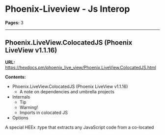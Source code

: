 # Phoenix-Liveview - Js Interop

**Pages:** 3

---

## Phoenix.LiveView.ColocatedJS (Phoenix LiveView v1.1.16)

**URL:** https://hexdocs.pm/phoenix_live_view/Phoenix.LiveView.ColocatedJS.html

**Contents:**
- Phoenix.LiveView.ColocatedJS (Phoenix LiveView v1.1.16)
    - A note on dependencies and umbrella projects
- Internals
    - Tip
    - Warning!
  - Imports in colocated JS
- Options

A special HEEx :type that extracts any JavaScript code from a co-located <script> tag at compile time.

Note: To use ColocatedJS, you need to run Phoenix 1.8+.

Colocated JavaScript is a more generalized version of Phoenix.LiveView.ColocatedHook. In fact, colocated hooks are built on top of ColocatedJS.

You can use ColocatedJS to define any JavaScript code (Web Components, global event listeners, etc.) that do not necessarily need the functionalities of hooks, for example:

Then, in your app.js file, you could import it like this:

In this example, you don't actually need to have special code for the web component inside your app.js file, since you could also directly call customElements.define inside the colocated JavaScript. However, this example shows how you can access the exported values inside your bundle.

For each application that uses colocated JavaScript, a separate directory is created inside the phoenix-colocated folder. This allows to have clear separation between hooks and code of dependencies, but also applications inside umbrella projects.

While dependencies would typically still bundle their own hooks and colocated JavaScript into a separate file before publishing, simple hooks or code snippets that do not require access to third-party libraries can also be directly imported into your own bundle. If a library requires this, it should be stated in its documentation.

While compiling the template, colocated JavaScript is extracted into a special folder inside the Mix.Project.build_path(), called phoenix-colocated. This is customizable, as we'll see below, but it is important that it is a directory that is not tracked by version control, because the components are the source of truth for the code. Also, the directory is shared between applications (this also applies to applications in umbrella projects), so it should typically also be a shared directory not specific to a single application.

The colocated JS directory follows this structure:

Each application has its own folder. Inside, each module also gets its own folder, which allows us to track and clean up outdated code.

To use colocated JS from your app.js, your bundler needs to be configured to resolve the phoenix-colocated folder. For new Phoenix applications, this configuration is already included in the esbuild configuration inside config.exs:

The important part here is the NODE_PATH environment variable, which tells esbuild to also look for packages inside the deps folder, as w

*[Content truncated]*

**Examples:**

Example 1 (unknown):
```unknown
<script :type={Phoenix.LiveView.ColocatedJS} name="MyWebComponent">
  export default class MyWebComponent extends HTMLElement {
    connectedCallback() {
      this.innerHTML = "Hello, world!";
    }
  }
</script>
```

Example 2 (python):
```python
import colocated from "phoenix-colocated/my_app";
customElements.define("my-web-component", colocated.MyWebComponent);
```

Example 3 (unknown):
```unknown
_build/$MIX_ENV/phoenix-colocated/
_build/$MIX_ENV/phoenix-colocated/my_app/
_build/$MIX_ENV/phoenix-colocated/my_app/index.js
_build/$MIX_ENV/phoenix-colocated/my_app/MyAppWeb.DemoLive/line_HASH.js
_build/$MIX_ENV/phoenix-colocated/my_dependency/MyDependency.Module/line_HASH.js
...
```

Example 4 (javascript):
```javascript
config :esbuild,
  ...
  my_app: [
    args:
      ~w(js/app.js --bundle --target=es2022 --outdir=../priv/static/assets/js --external:/fonts/* --external:/images/* --alias:@=.),
    cd: Path.expand("../assets", __DIR__),
    env: %{
      "NODE_PATH" => [Path.expand("../deps", __DIR__), Mix.Project.build_path()]
    }
  ]
```

---

## JavaScript interoperability

**URL:** https://hexdocs.pm/phoenix_live_view/js-interop.html

**Contents:**
- JavaScript interoperability
- Debugging client events
- Simulating Latency
- Handling server-pushed events
- Client hooks via phx-hook
  - Colocated Hooks / Colocated JavaScript
  - Client-server communication
- JS commands

To enable LiveView client/server interaction, we instantiate a LiveSocket. For example:

All options are passed directly to the Phoenix.Socket constructor, except for the following LiveView specific options:

The liveSocket instance exposes the following methods:

To aid debugging on the client when troubleshooting issues, the enableDebug() and disableDebug() functions are exposed on the LiveSocket JavaScript instance. Calling enableDebug() turns on debug logging which includes LiveView life-cycle and payload events as they come and go from client to server. In practice, you can expose your instance on window for quick access in the browser's web console, for example:

The debug state uses the browser's built-in sessionStorage, so it will remain in effect for as long as your browser session lasts.

Proper handling of latency is critical for good UX. LiveView's CSS loading states allow the client to provide user feedback while awaiting a server response. In development, near zero latency on localhost does not allow latency to be easily represented or tested, so LiveView includes a latency simulator with the JavaScript client to ensure your application provides a pleasant experience. Like the enableDebug() function above, the LiveSocket instance includes enableLatencySim(milliseconds) and disableLatencySim() functions which apply throughout the current browser session. The enableLatencySim function accepts an integer in milliseconds for the one-way latency to and from the server. For example:

When the server uses Phoenix.LiveView.push_event/3, the event name will be dispatched in the browser with the phx: prefix. For example, imagine the following template where you want to highlight an existing element from the server to draw the user's attention:

Next, the server can issue a highlight using the standard push_event:

Finally, a window event listener can listen for the event and conditionally execute the highlight command if the element matches:

If you desire, you can also integrate this functionality with Phoenix' JS commands, executing JS commands for the given element whenever highlight is triggered. First, update the element to embed the JS command into a data attribute:

Now, in the event listener, use LiveSocket.execJS to trigger all JS commands in the new attribute:

To handle custom client-side JavaScript when an element is added, updated, or removed by the server, a hook object may be provided via phx-hook. phx-hook must point to an object with t

*[Content truncated]*

**Examples:**

Example 1 (python):
```python
import {Socket} from "phoenix"
import {LiveSocket} from "phoenix_live_view"

let csrfToken = document.querySelector("meta[name='csrf-token']").getAttribute("content")
let liveSocket = new LiveSocket("/live", Socket, {params: {_csrf_token: csrfToken}})
liveSocket.connect()
```

Example 2 (javascript):
```javascript
// app.js
let liveSocket = new LiveSocket(...)
liveSocket.connect()
window.liveSocket = liveSocket

// in the browser's web console
>> liveSocket.enableDebug()
```

Example 3 (javascript):
```javascript
// app.js
let liveSocket = new LiveSocket(...)
liveSocket.connect()
window.liveSocket = liveSocket

// in the browser's web console
>> liveSocket.enableLatencySim(1000)
[Log] latency simulator enabled for the duration of this browser session.
      Call disableLatencySim() to disable
```

Example 4 (unknown):
```unknown
<div id={"item-#{item.id}"} class="item">
  {item.title}
</div>
```

---

## Phoenix.LiveView.JS (Phoenix LiveView v1.1.16)

**URL:** https://hexdocs.pm/phoenix_live_view/Phoenix.LiveView.JS.html

**Contents:**
- Phoenix.LiveView.JS (Phoenix LiveView v1.1.16)
- Client Utility Commands
- Enhanced push events
- DOM Selectors
- Custom JS events with JS.dispatch/1 and window.addEventListener
- Composing JS commands
- Summary
- Types
- Functions
- Types

Provides commands for executing JavaScript utility operations on the client.

JS commands support a variety of utility operations for common client-side needs, such as adding or removing CSS classes, setting or removing tag attributes, showing or hiding content, and transitioning in and out with animations. While these operations can be accomplished via client-side hooks, JS commands are DOM-patch aware, so operations applied by the JS APIs will stick to elements across patches from the server.

In addition to purely client-side utilities, the JS commands include a rich push API, for extending the default phx- binding pushes with options to customize targets, loading states, and additional payload values.

If you need to trigger these commands via JavaScript, see JavaScript interoperability.

The following utilities are included:

For example, the following modal component can be shown or hidden on the client without a trip to the server:

The push/1 command allows you to extend the built-in pushed event handling when a phx- event is pushed to the server. For example, you may wish to target a specific component, specify additional payload values to include with the event, apply loading states to external elements, etc. For example, given this basic phx-click event:

Imagine you need to target your current component, and apply a loading state to the parent container while the client awaits the server acknowledgement:

Push commands also compose with all other utilities. For example, to add a class when pushing:

Any phx-value-* attributes will also be included in the payload, their values will be overwritten by values given directly to push/1. Any phx-target attribute will also be used, and overwritten.

The client utility commands in this module all take an optional DOM selector using the :to option.

This can be a string for a regular DOM selector such as:

It is also possible to provide scopes to the DOM selector. The following scopes are available:

For example, if building a dropdown component, the button could use the :inner scope:

dispatch/1 can be used to dispatch custom JavaScript events to elements. For example, you can use JS.dispatch("click", to: "#foo"), to dispatch a click event to an element.

This also means you can augment your elements with custom events, by using JavaScript's window.addEventListener and invoking them with dispatch/1. For example, imagine you want to provide a copy-to-clipboard functionality in your application. You can a

*[Content truncated]*

**Examples:**

Example 1 (python):
```python
alias Phoenix.LiveView.JS

def hide_modal(js \\ %JS{}) do
  js
  |> JS.hide(transition: "fade-out", to: "#modal")
  |> JS.hide(transition: "fade-out-scale", to: "#modal-content")
end

def modal(assigns) do
  ~H"""
  <div id="modal" class="phx-modal" phx-remove={hide_modal()}>
    <div
      id="modal-content"
      class="phx-modal-content"
      phx-click-away={hide_modal()}
      phx-window-keydown={hide_modal()}
      phx-key="escape"
    >
      <button class="phx-modal-close" phx-click={hide_modal()}>✖</button>
      <p>{@text}</p>
    </div>
  </div>
  """
end
```

Example 2 (unknown):
```unknown
<button phx-click="inc">+</button>
```

Example 3 (unknown):
```unknown
alias Phoenix.LiveView.JS

~H"""
<button phx-click={JS.push("inc", loading: ".thermo", target: @myself)}>+</button>
"""
```

Example 4 (unknown):
```unknown
<button phx-click={
  JS.push("inc", loading: ".thermo", target: @myself)
  |> JS.add_class("warmer", to: ".thermo")
}>+</button>
```

---
